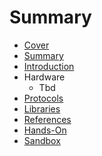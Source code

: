 # Summary

* [Cover](README.md)
* [Summary](SUMMARY.md)
* [Introduction](documentation/Introduction.md)
* Hardware
   * Tbd
* [Protocols](documentation/Protocols.md)
* [Libraries](Libraries.md)
* [References](documentation/REFERENCES.md)
* [Hands-On](HANDSON.md)
* [Sandbox](documentation/Sandbox.md)

